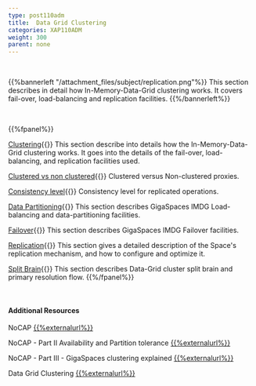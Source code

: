 ```yaml
---
type: post110adm
title:  Data Grid Clustering
categories: XAP110ADM
weight: 300
parent: none
---
```


<br>

{{%bannerleft "/attachment_files/subject/replication.png"%}}
This section describes in detail how In-Memory-Data-Grid clustering works. It covers fail-over, load-balancing and replication facilities.
{{%/bannerleft%}}




<br>


{{%fpanel%}}

[Clustering](data-grid-clustering-overview.html){{<wbr>}}
This section describe into details how the In-Memory-Data-Grid clustering works. It goes into the details of the fail-over, load-balancing, and replication facilities used.


[Clustered vs non clustered](clustered-vs-non-clustered-proxies.html){{<wbr>}}
Clustered versus Non-clustered proxies.

[Consistency level](consistency-level.html){{<wbr>}}
Consistency level for replicated operations.

[Data Partitioning](data-partitioning.html){{<wbr>}}
This section describes GigaSpaces IMDG Load-balancing and data-partitioning facilities.

[Failover](failover.html){{<wbr>}}
This section describes GigaSpaces IMDG Failover facilities.

[Replication](replication.html){{<wbr>}}
This section gives a detailed description of the Space's replication mechanism, and how to configure and optimize it.

[Split Brain](split-brain-and-primary-resolution.html){{<wbr>}}
This section describes Data-Grid cluster split brain and primary resolution flow.
{{%/fpanel%}}

<br>

#### Additional Resources



NoCAP [{{%externalurl%}}](http://natishalom.typepad.com/nati_shaloms_blog/2010/10/nocap.html)

NoCAP - Part II Availability and Partition tolerance [{{%externalurl%}}](http://natishalom.typepad.com/nati_shaloms_blog/2010/11/nocap-part-ii-availability-and-partition-tolerance.html)

NoCAP - Part III - GigaSpaces clustering explained [{{%externalurl%}}](http://natishalom.typepad.com/nati_shaloms_blog/2010/11/nocap-part-iii-gigaspaces-clustering-explained.html)

Data Grid Clustering [{{%externalurl%}}](http://www.slideboom.com/presentations/615477/GigaSpaces_HA)



